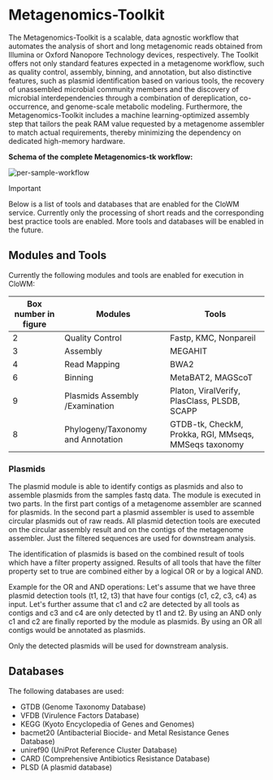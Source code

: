 # Metagenomics-Toolkit

The Metagenomics-Toolkit is a scalable, data agnostic workflow that automates the analysis of short and long metagenomic reads obtained from Illumina or Oxford Nanopore Technology devices, respectively.
The Toolkit offers not only standard features expected in a metagenome workflow, such as quality control, assembly, binning, and annotation, but also distinctive features,
such as plasmid identification based on various tools, the recovery of unassembled microbial community members and the discovery of microbial interdependencies through a combination of dereplication, co-occurrence, and genome-scale metabolic modeling.
Furthermore, the Metagenomics-Toolkit includes a machine learning-optimized assembly step that tailors the peak RAM value requested by a metagenome assembler to match actual requirements, thereby minimizing the dependency on dedicated high-memory hardware.

**Schema of the complete Metagenomics-tk workflow:**

![per-sample-workflow](https://openstack.cebitec.uni-bielefeld.de:8080/swift/v1/clowm/IBG-5_Grafik-Veröffentlichung-A4_V09.jpg)


> [!IMPORTANT]
> Below is a list of tools and databases that are enabled for the CloWM service. 
> Currently only the processing of short reads and the corresponding best practice tools are enabled. More tools and databases will be enabled in the future.

## Modules and Tools

Currently the following modules and tools are enabled for execution in CloWM:

| Box number in figure | Modules | Tools |
|-----|----|-------|
| 2 | Quality Control | Fastp, KMC, Nonpareil |
| 3 | Assembly | MEGAHIT |
| 4 | Read Mapping | BWA2 |
| 6 | Binning | MetaBAT2, MAGScoT |
| 9 | Plasmids Assembly /Examination |  Platon, ViralVerify, PlasClass, PLSDB, SCAPP |
| 8 | Phylogeny/Taxonomy and Annotation | GTDB-tk, CheckM, Prokka, RGI, MMseqs, MMSeqs taxonomy |

### Plasmids 

The plasmid module is able to identify contigs as plasmids and also to assemble plasmids from the samples fastq data. The module is executed in two parts. In the first part contigs of a metagenome assembler are scanned for plasmids. In the second part a plasmid assembler is used to assemble circular plasmids out of raw reads. All plasmid detection tools are executed on the circular assembly result and on the contigs of the metagenome assembler. Just the filtered sequences are used for downstream analysis.

The identification of plasmids is based on the combined result of tools which have a filter property assigned. Results of all tools that have the filter property set to true are combined either by a logical OR or by a logical AND.

Example for the OR and AND operations: Let's assume that we have three plasmid detection tools (t1, t2, t3) that have four contigs (c1, c2, c3, c4) as input. Let's further assume that c1 and c2 are detected by all tools as contigs and c3 and c4 are only detected by t1 and t2. By using an AND only c1 and c2 are finally reported by the module as plasmids. By using an OR all contigs would be annotated as plasmids.

Only the detected plasmids will be used for downstream analysis.

## Databases

The following databases are used:
  - GTDB (Genome Taxonomy Database)
  - VFDB (Virulence Factors Database)
  - KEGG (Kyoto Encyclopedia of Genes and Genomes)
  - bacmet20 (Antibacterial Biocide- and Metal Resistance Genes Database)
  - uniref90 (UniProt Reference Cluster Database)
  - CARD (Comprehensive Antibiotics Resistance Database)
  - PLSD (A plasmid database)
